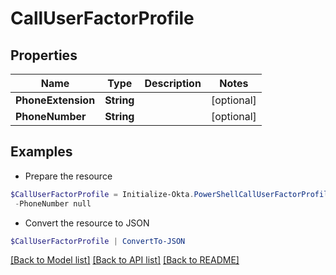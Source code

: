 # CallUserFactorProfile
## Properties

Name | Type | Description | Notes
------------ | ------------- | ------------- | -------------
**PhoneExtension** | **String** |  | [optional] 
**PhoneNumber** | **String** |  | [optional] 

## Examples

- Prepare the resource
```powershell
$CallUserFactorProfile = Initialize-Okta.PowerShellCallUserFactorProfile  -PhoneExtension null `
 -PhoneNumber null
```

- Convert the resource to JSON
```powershell
$CallUserFactorProfile | ConvertTo-JSON
```

[[Back to Model list]](../README.md#documentation-for-models) [[Back to API list]](../README.md#documentation-for-api-endpoints) [[Back to README]](../README.md)

